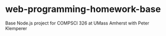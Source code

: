 # web-programming-homework-base
Base Node.js project for COMPSCI 326 at UMass Amherst with Peter Klemperer
